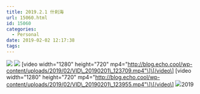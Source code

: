 ```yaml
---
title: 2019.2.1 什刹海
url: 15060.html
id: 15060
categories:
  - Personal
date: 2019-02-02 12:17:38
tags:
---
```


![](http://blog.echo.cool/wp-content/uploads/2019/02/IMG_20190201_120420-1024x768.jpg) ![](http://blog.echo.cool/wp-content/uploads/2019/02/IMG_20190201_120423-01-1024x768.jpeg) \[video width="1280" height="720" mp4="http://blog.echo.cool/wp-content/uploads/2019/02/VID\_20190201\_123709.mp4"\]\[/video\] \[video width="1280" height="720" mp4="http://blog.echo.cool/wp-content/uploads/2019/02/VID\_20190201\_123955.mp4"\]\[/video\] ![](http://blog.echo.cool/wp-content/uploads/2019/02/MVIMG_20190201_124848_2-01-768x1024.jpeg)2019
